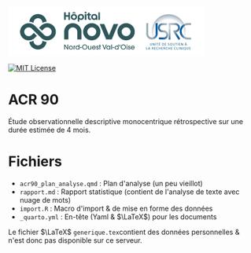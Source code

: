 ![USRC](novo_usrc.png)

<!-- badges: start -->  

[![MIT License](https://img.shields.io/badge/License-MIT-green.svg)](https://choosealicense.com/licenses/mit/)

<!-- badges: end -->

# ACR 90

Étude observationnelle descriptive monocentrique rétrospective sur une durée
estimée de 4 mois.

# Fichiers

- `acr90_plan_analyse.qmd` : Plan d'analyse (un peu vieillot)
- `rapport.md` : Rapport statistique (contient de l'analyse de texte avec nuage de mots)
- `import.R` : Macro d'import & de mise en forme des données
- `_quarto.yml` : En-tête (Yaml & $\LaTeX$) pour les documents

Le fichier $\LaTeX$ `generique.tex`contient des données personnelles & n'est donc pas disponible sur ce serveur. 

